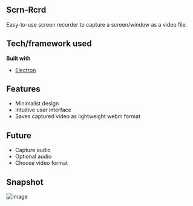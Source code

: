 ## Scrn-Rcrd

Easy-to-use screen recorder to capture a screen/window as a video file.

## Tech/framework used

<b>Built with</b>

- [Electron](https://www.electronjs.org/)

## Features

- Minimalist design
- Intuitive user interface
- Saves captured video as lightweight webm format

## Future

- Capture audio
- Optional audio
- Choose video format

## Snapshot

![image](https://user-images.githubusercontent.com/29895128/110656879-54897100-81fb-11eb-888e-263e86079ab0.png)
